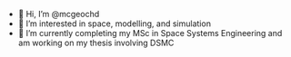 - 👋 Hi, I’m @mcgeochd
- 👀 I’m interested in space, modelling, and simulation
- 🌱 I’m currently completing my MSc in Space Systems Engineering and am working on my thesis involving DSMC
